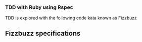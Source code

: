 ### TDD with Ruby using Rspec

TDD is explored with the following code kata known as Fizzbuzz

## Fizzbuzz specifications
